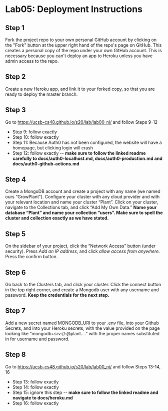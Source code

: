 # Lab05: Deployment Instructions 

## Step 1
Fork the project repo to your own personal GitHub account by clicking on the "Fork" button at the upper right hand of the repo's page on GitHub.  This creates a personal copy of the repo under your own GitHub account. This is necessary because you can't deploy an app to Heroku unless you have admin access to the repo.

## Step 2
Create a new Heroku app, and link it to your forked copy, so that you are ready to deploy the master branch.

## Step 3
Go to https://ucsb-cs48.github.io/s20/lab/lab00_nj/ and follow Steps 9-12
   * Step 9: follow exactly 
   * Step 10: follow exactly 
   * Step 11: Because Auth0 has not been configured, the website will have a homepage, but clicking login will crash 
   * Step 12: follow exactly  -- **make sure to follow the linked readme carefully to docs/auth0-localhost.md, docs/auth0-production.md and docs/auth0-github-actions.md**

## Step 4
Create a MongoDB account and create a project with any name (we named ours “GrowPlant”). Configure your cluster with any cloud provider and with your relevant location and name your cluster “Plant”.  Click on your cluster, navigate to the Collections tab, and click “Add My Own Data.”  **Name your database “Plant” and name your collection “users”. Make sure to spell the cluster and collection exactly as we have stated.**

## Step 5
On the sidebar of your project, click the “Network Access” button (under security). Press *Add an IP address*, and click *allow access from anywhere.* Press the confirm button.

## Step 6
Go back to the Clusters tab, and click your cluster. Click the connect button in the top right corner, and create a Mongodb user with any username and password. **Keep the credentials for the next step.**

## Step 7
Add a new secret named MONGODB_URI to your .env file, into your Github Secrets, and into your Heroku secrets, with the value provided on the page looking like “mongodb+srv://<username>:<password>@plant….” with the proper names substituted in for username and password.

## Step 8
Go to https://ucsb-cs48.github.io/s20/lab/lab00_nj/ and follow Steps 13-14, 16
   * Step 13: follow exactly 
   * Step 14: follow exactly 
   * Step 15: ignore this step -- **make sure to follow the linked readme and navigate to docs/heroku.md**
   * Step 16: follow exactly 


